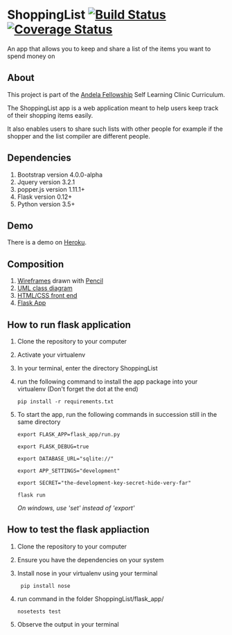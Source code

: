 # ShoppingList [![Build Status](https://travis-ci.org/Tinitto/ShoppingList.png?branch=master)](https://travis-ci.org/Tinitto/ShoppingList) [![Coverage Status](https://coveralls.io/repos/github/Tinitto/ShoppingList/badge.svg?branch=master)](https://coveralls.io/github/Tinitto/ShoppingList?branch=master)
An app that allows you to keep and share a list of the items you want to spend money on

## About
This project is part of the [Andela Fellowship](https://andela.com/) Self Learning Clinic Curriculum.

The ShoppingList app is a web application meant to help users keep track of their shopping items easily. 

It also enables users to share such lists with other people for example if the shopper and the list compiler are different people.

## Dependencies
1. Bootstrap version 4.0.0-alpha
2. Jquery version 3.2.1
3. popper.js version 1.11.1+
4. Flask version 0.12+
5. Python version 3.5+

## Demo
There is a demo on [Heroku](https://shoppinglist-andela-2.herokuapp.com).

## Composition
1. [Wireframes](https://github.com/Tinitto/ShoppingList/tree/master/wireframes) drawn with [Pencil](https://pencil.evolus.vn/)
2. [UML class diagram](https://github.com/Tinitto/ShoppingList/tree/master/designs)
3. [HTML/CSS front end](https://github.com/Tinitto/ShoppingList/tree/master/UI)
4. [Flask App](https://github.com/Tinitto/ShoppingList/tree/master/flask_app)

## How to run flask application
1. Clone the repository to your computer
2. Activate your virtualenv
3. In your terminal, enter the directory ShoppingList
4. run the following command to install the app package into your virtualenv (Don't forget the dot at the end)

    ``` pip install -r requirements.txt ```

5. To start the app, run the following commands in succession still in the same directory

    ```export FLASK_APP=flask_app/run.py```

    ```export FLASK_DEBUG=true ```

    ```export DATABASE_URL="sqlite://"```

    ```export APP_SETTINGS="development"```

    ```export SECRET="the-development-key-secret-hide-very-far"```

    ```flask run ```

    _On windows, use 'set' instead of 'export'_


## How to test the flask appliaction
1. Clone the repository to your computer
2. Ensure you have the dependencies on your system
3. Install nose in your virtualenv using your terminal


    ``` pip install nose```

4. run command in the folder ShoppingList/flask_app/

    ```nosetests test ```

5. Observe the output in your terminal
